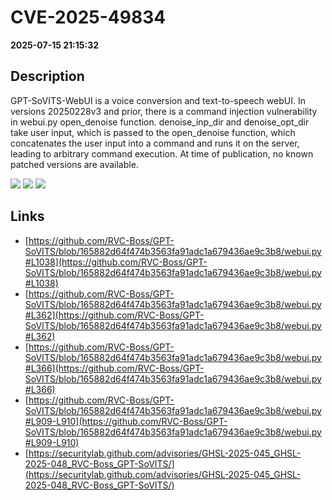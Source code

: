 # CVE-2025-49834

**2025-07-15 21:15:32**

## Description
GPT-SoVITS-WebUI is a voice conversion and text-to-speech webUI. In versions 20250228v3 and prior, there is a command injection vulnerability in webui.py open_denoise function. denoise_inp_dir and denoise_opt_dir take user input, which is passed to the open_denoise function, which concatenates the user input into a command and runs it on the server, leading to arbitrary command execution. At time of publication, no known patched versions are available.

![](https://img.shields.io/static/v1?label=Score&message=8.9&color=red)
![](https://img.shields.io/static/v1?label=Severity&message=HIGH&color=red)
![](https://img.shields.io/static/v1?label=CWE&message=RCE&color=green)

## Links
- [https://github.com/RVC-Boss/GPT-SoVITS/blob/165882d64f474b3563fa91adc1a679436ae9c3b8/webui.py#L1038](https://github.com/RVC-Boss/GPT-SoVITS/blob/165882d64f474b3563fa91adc1a679436ae9c3b8/webui.py#L1038)
- [https://github.com/RVC-Boss/GPT-SoVITS/blob/165882d64f474b3563fa91adc1a679436ae9c3b8/webui.py#L362](https://github.com/RVC-Boss/GPT-SoVITS/blob/165882d64f474b3563fa91adc1a679436ae9c3b8/webui.py#L362)
- [https://github.com/RVC-Boss/GPT-SoVITS/blob/165882d64f474b3563fa91adc1a679436ae9c3b8/webui.py#L366](https://github.com/RVC-Boss/GPT-SoVITS/blob/165882d64f474b3563fa91adc1a679436ae9c3b8/webui.py#L366)
- [https://github.com/RVC-Boss/GPT-SoVITS/blob/165882d64f474b3563fa91adc1a679436ae9c3b8/webui.py#L909-L910](https://github.com/RVC-Boss/GPT-SoVITS/blob/165882d64f474b3563fa91adc1a679436ae9c3b8/webui.py#L909-L910)
- [https://securitylab.github.com/advisories/GHSL-2025-045_GHSL-2025-048_RVC-Boss_GPT-SoVITS/](https://securitylab.github.com/advisories/GHSL-2025-045_GHSL-2025-048_RVC-Boss_GPT-SoVITS/)
